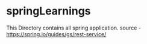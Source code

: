 # springLearnings
This Directory contains all spring application.
source - https://spring.io/guides/gs/rest-service/
